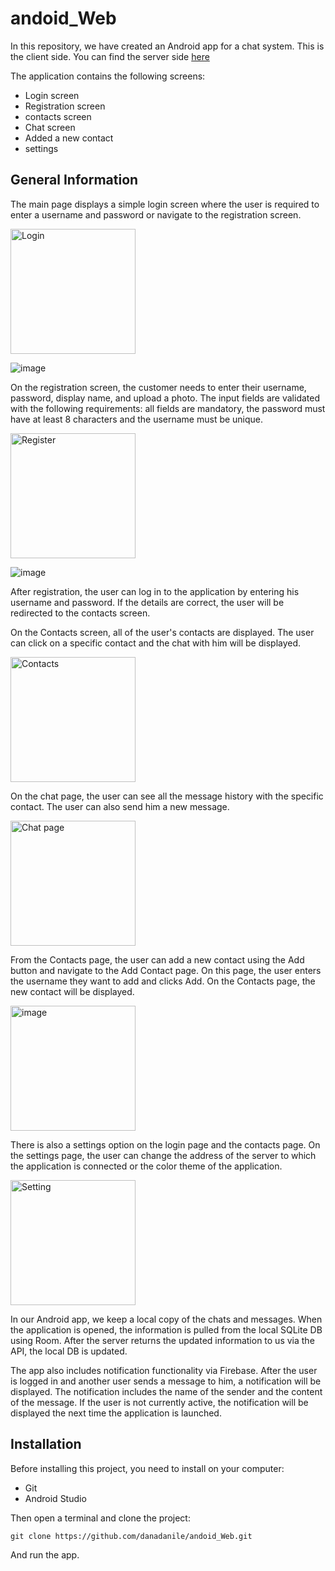 # andoid_Web

In this repository, we have created an Android app for a chat system. This is the client side. You can find the server side [here](https://github.com/adi-ben-yehuda/Server)

The application contains the following screens:
- Login screen
- Registration screen
- contacts screen
- Chat screen
- Added a new contact
- settings

## General Information
The main page displays a simple login screen where the user is required to enter a username and password or navigate to the registration screen.

<img src="https://github.com/danadanile/andoid_Web/assets/117977429/f720ca00-5dbf-46ad-932e-6b6b4c75c81b" alt="Login" width="200">

![image](https://github.com/danadanile/andoid_Web/assets/75027826/fcbe694f-c2fa-4013-9180-2bbc35aa2513)


On the registration screen, the customer needs to enter their username, password, display name, and upload a photo. The input fields are validated with the following requirements: all fields are mandatory, the password must have at least 8 characters and the username must be unique.

<img src="https://github.com/danadanile/andoid_Web/assets/117977429/2bb48b65-e1cf-44f3-a68a-9248c772677d" alt="Register" width="200">

![image](https://github.com/danadanile/andoid_Web/assets/75027826/d1fd56f7-6b44-4cd1-8e47-a300a431c496)


After registration, the user can log in to the application by entering his username and password. If the details are correct, the user will be redirected to the contacts screen. 

On the Contacts screen, all of the user's contacts are displayed. The user can click on a specific contact and the chat with him will be displayed.

<img src="https://github.com/danadanile/andoid_Web/assets/117977429/075c9cdb-c5f4-4eac-9ac2-835db38cf994" alt="Contacts" width="200">

On the chat page, the user can see all the message history with the specific contact. The user can also send him a new message.

<img src="https://github.com/danadanile/andoid_Web/assets/117977429/7ad8809a-40b4-4d0a-9be5-5801e98d9b86" alt="Chat page" width="200">

From the Contacts page, the user can add a new contact using the Add button and navigate to the Add Contact page. On this page, the user enters the username they want to add and clicks Add. On the Contacts page, the new contact will be displayed.

<img src="https://github.com/danadanile/andoid_Web/assets/117977429/46ca340b-a83c-4b7c-bd0e-4f96b7a75d4e" alt="image" width="200">

There is also a settings option on the login page and the contacts page. On the settings page, the user can change the address of the server to which the application is connected or the color theme of the application.

<img src="https://github.com/danadanile/andoid_Web/assets/117977429/54dc321d-8b08-4045-957c-42a1fcef2f9a" alt="Setting" width="200">

In our Android app, we keep a local copy of the chats and messages.
When the application is opened, the information is pulled from the local SQLite DB using Room. After the server returns the updated information to us via the API, the local DB is updated.

The app also includes notification functionality via Firebase. After the user is logged in and another user sends a message to him, a notification will be displayed. The notification includes the name of the sender and the content of the message.
If the user is not currently active, the notification will be displayed the next time the application is launched.

## Installation

Before installing this project, you need to install on your computer:

- Git
- Android Studio

Then open a terminal and clone the project:
```
git clone https://github.com/danadanile/andoid_Web.git
```

And run the app.
